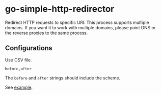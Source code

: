 # go-simple-http-redirector

Redirect HTTP requests to specific URI.
This process supports multiple domains. If you want it to work with multiple domains, please point DNS or the reverse proxies to the same process.

## Configurations

Use CSV file.

```csv
before,after
```

The `before` and `after` strings should include the scheme.

See [example](./configs/examples.csv).

